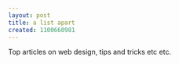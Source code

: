 ```yaml
---
layout: post
title: a list apart
created: 1100660981
---
```

Top articles on web design, tips and tricks etc etc.
